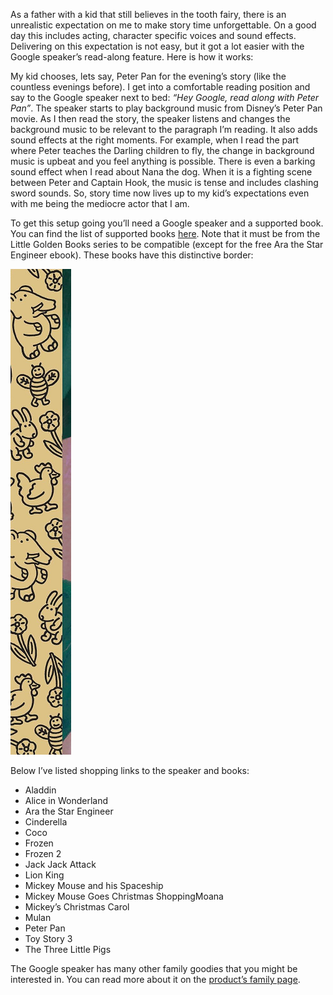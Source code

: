 As a father with a kid that still believes in the tooth fairy,
there is an unrealistic expectation on me to make story time unforgettable.
On a good day this includes acting, character specific voices and sound effects.
Delivering on this expectation is not easy, but it got a lot easier with the Google speaker’s read-along feature.
Here is how it works:

My kid chooses, lets say, Peter Pan for the evening’s story (like the countless evenings before).
I get into a comfortable reading position and say to the Google speaker next
to bed: *“Hey Google, read along with Peter Pan”*.
The speaker starts to play background music from Disney’s Peter Pan movie.
As I then read the story, the speaker listens and changes the background
music to be relevant to the paragraph I’m reading.
It also adds sound effects at the right moments.
For example, when I read the part where Peter teaches the Darling children to fly,
the change in background music is upbeat and you feel anything is possible.
There is even a barking sound effect when I read about Nana the dog.
When it is a fighting scene between Peter and Captain Hook, the music is tense and includes clashing sword sounds.
So, story time now lives up to my kid’s expectations even with me being the mediocre actor that I am.

To get this setup going you’ll need a Google speaker and a supported book.
You can find the list of supported books [here](https://support.google.com/googlenest/answer/9164015).
Note that it must be from the Little Golden Books series to be compatible (except for the free Ara the Star Engineer ebook).
These books have this distinctive border:

![Little Golden Books border](little-golden-book-border.png "Little Golden Books border")

Below I’ve listed shopping links to the speaker and books:
* Aladdin 
* Alice in Wonderland
* Ara the Star Engineer
* Cinderella
* Coco
* Frozen 
* Frozen 2
* Jack Jack Attack
* Lion King 
* Mickey Mouse and his Spaceship
* Mickey Mouse Goes Christmas ShoppingMoana
* Mickey’s Christmas Carol
* Mulan 
* Peter Pan
* Toy Story 3
* The Three Little Pigs

The Google speaker has many other family goodies that you might be interested in.
You can read more about it on the [product’s family page](https://store.google.com/us/product/google_home_mini_family).
